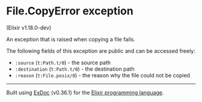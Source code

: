 # File.CopyError exception
(Elixir v1.18.0-dev)

An exception that is raised when copying a file fails.

The following fields of this exception are public and can be accessed freely:

- `:source` (`t:Path.t/0`) - the source path
- `:destination` (`t:Path.t/0`) - the destination path
- `:reason` (`t:File.posix/0`) - the reason why the file could not be copied



---
Built using [ExDoc](https://github.com/elixir-lang/ex_doc "ExDoc") (v0.36.1) for the [Elixir programming language](href="https://elixir-lang.org" "Elixir").
